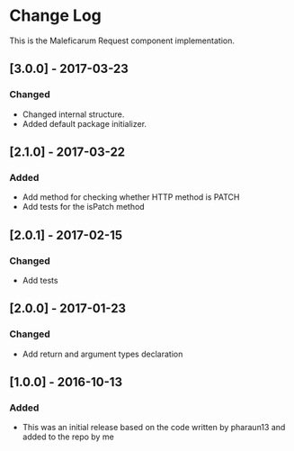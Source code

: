 # Change Log
This is the Maleficarum Request component implementation. 

## [3.0.0] - 2017-03-23
### Changed
- Changed internal structure.
- Added default package initializer.

## [2.1.0] - 2017-03-22
### Added
- Add method for checking whether HTTP method is PATCH
- Add tests for the isPatch method

## [2.0.1] - 2017-02-15
### Changed
- Add tests

## [2.0.0] - 2017-01-23
### Changed
- Add return and argument types declaration

## [1.0.0] - 2016-10-13
### Added
- This was an initial release based on the code written by pharaun13 and added to the repo by me
